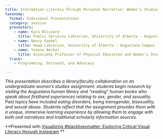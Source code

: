 ```yaml
---
title: Information Literacy Through Personal Narrative: Women’s Studies and the Human Library
taxonomy:
  format: Individual Presentations
  category: session
  presenters:
    - name: Kara Blizzard
	  title: Public Services Librarian, University of Alberta - Augustana Campus
	- name: Nancy Goebel
	  title: Head Librarian, University of Alberta - Augustana Campus
	- name: Yvonne Becker
	  title: Associate Professor of Physical Education and Women's Studies, University of Alberta - Augustana Campus
  track: 
	- Programming, Outreach, and Advocacy

---
```

_This presentation describes a library/faculty collaboration on an undergraduate women’s studies assignment: students begin research by visiting the Augustana human library and “reading” human books who speak about firsthand experiences relating to sex, gender, and sexuality. Past topics have included eating disorders, being transgender, bisexuality, and sexual abuse. Students reflect that the assignment provides them with a unique, immersive learning experience by allowing them to engage with both oral narratives and traditional scholarly information sources._

**Presented with [Visualizing #blacklivesmatter: Exploring Critical Visual Literacy through Instagram](/program/sessions/Visualizing-blacklivesmatter-Exploring-Critical-Visual-Literacy-through-Instagram) **

